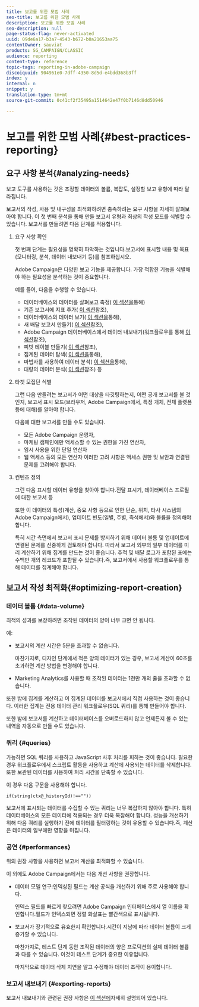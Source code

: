 ```yaml
---
title: 보고를 위한 모범 사례
seo-title: 보고를 위한 모범 사례
description: 보고를 위한 모범 사례
seo-description: null
page-status-flag: never-activated
uuid: 09de6a17-b3a7-4543-b672-b0a21653aa75
contentOwner: sauviat
products: SG_CAMPAIGN/CLASSIC
audience: reporting
content-type: reference
topic-tags: reporting-in-adobe-campaign
discoiquuid: 904961e0-7dff-4350-8d5d-e4bdd368b3ff
index: y
internal: n
snippet: y
translation-type: tm+mt
source-git-commit: 0c41cf2f35495a1514642e47f0b7146d8dd50946

---
```



# 보고를 위한 모범 사례{#best-practices-reporting}

## 요구 사항 분석{#analyzing-needs}

보고 도구를 사용하는 것은 조정할 데이터의 볼륨, 복잡도, 설정할 보고 유형에 따라 달라집니다.

보고서의 작성, 사용 및 내구성을 최적화하려면 충족하려는 요구 사항을 자세히 살펴보아야 합니다. 이 첫 번째 분석을 통해 만들 보고서 유형과 최상의 작성 모드를 식별할 수 있습니다. 보고서를 만들려면 다음 단계를 적용합니다.

1. 요구 사항 확인

   첫 번째 단계는 필요성을 명확히 파악하는 것입니다.보고서에 표시할 내용 및 목표(모니터링, 분석, 데이터 내보내기 등)를 참조하십시오.

   Adobe Campaign은 다양한 보고 기능을 제공합니다. 가장 적합한 기능을 식별해야 하는 필요성을 분석하는 것이 중요합니다.

   예를 들어, 다음을 수행할 수 있습니다.

   * 데이터베이스의 데이터를 살펴보고 측정( [이 섹션을](../../reporting/using/about-cubes.md)통해)
   * 기존 보고서에 지표 추가( [이 섹션](../../reporting/using/about-reports-creation-in-campaign.md)참조),
   * 데이터베이스의 데이터 보기( [이 섹션을](../../reporting/using/about-descriptive-analysis.md)통해),
   * 새 배달 보고서 만들기( [이 섹션](../../reporting/using/about-reports-creation-in-campaign.md)참조),
   * Adobe Campaign 데이터베이스에서 데이터 내보내기(워크플로우를 통해 [이 섹션](../../workflow/using/about-workflows.md)참조),
   * 피벗 테이블 만들기( [이 섹션](../../reporting/using/creating-a-table.md#creating-a-breakdown-or-pivot-table)참조),
   * 집계된 데이터 탐색( [이 섹션을](../../reporting/using/about-cubes.md)통해),
   * 마법사를 사용하여 데이터 분석( [이 섹션을](../../reporting/using/about-descriptive-analysis.md)통해),
   * 대량의 데이터 분석( [이 섹션](../../reporting/using/about-reports-creation-in-campaign.md)참조) 등

1. 타겟 모집단 식별

   그런 다음 만들려는 보고서가 어떤 대상을 타깃팅하는지, 어떤 공개 보고서를 볼 것인지, 보고서 표시 모드(브라우저, Adobe Campaign에서, 특정 개체, 전체 플랫폼 등에 대해)를 알아야 합니다.

   다음에 대한 보고서를 만들 수도 있습니다.

   * 모든 Adobe Campaign 운영자,
   * 마케팅 캠페인에만 액세스할 수 있는 권한을 가진 연산자,
   * 임시 사용을 위한 단일 연산자
   * 웹 액세스 등의 모든 연산자
   이러한 고려 사항은 액세스 권한 및 보안과 연결된 문제를 고려해야 합니다.

1. 컨텐츠 정의

   그런 다음 표시할 데이터 유형을 찾아야 합니다.전달 표시기, 데이터베이스 프로필에 대한 보고서 등

   또한 이 데이터의 특성(계산, 중요 사항 등으로 인한 단순, 위치, 타사 시스템의 Adobe Campaign에서), 업데이트 빈도(일별, 주별, 즉석에서)와 볼륨을 정의해야 합니다.

   특히 시간 측면에서 보고서 표시 문제를 방지하기 위해 데이터 볼륨 및 업데이트에 연결된 문제를 신중하게 검토해야 합니다. 따라서 보고서 외부의 일부 데이터를 미리 계산하기 위해 집계를 만드는 것이 좋습니다. 추적 및 배달 로그가 포함된 표에는 수백만 개의 레코드가 포함될 수 있습니다.즉, 보고서에서 사용할 워크플로우를 통해 데이터를 집계해야 합니다.

## 보고서 작성 최적화{#optimizing-report-creation}

### 데이터 볼륨 {#data-volume}

최적의 성과를 보장하려면 조작된 데이터의 양이 너무 크면 안 됩니다.

예:

* 보고서의 계산 시간은 5분을 초과할 수 없습니다.

   마찬가지로, 디자인 단계에서 적은 양의 데이터가 있는 경우, 보고서 계산이 60초를 초과하면 계산 방법을 변경해야 합니다.

* Marketing Analytics를 사용할 때 조작된 데이터는 1천만 개의 줄을 초과할 수 없습니다.

또한 밤에 집계를 계산하고 이 집계된 데이터를 보고서에서 직접 사용하는 것이 좋습니다. 이러한 집계는 전용 데이터 관리 워크플로우(SQL 쿼리)를 통해 만들어야 합니다.

또한 밤에 보고서를 계산하고 데이터베이스를 오버로드하지 않고 언제든지 볼 수 있는 내역을 자동으로 만들 수도 있습니다.

### 쿼리 {#queries}

가능하면 SQL 쿼리를 사용하고 JavaScript 사후 처리를 피하는 것이 좋습니다. 필요한 경우 워크플로우에서 스크립트 활동을 사용하고 계산에 사용되는 데이터를 삭제합니다. 또한 보관된 데이터를 사용하여 처리 시간을 단축할 수 있습니다.

이 경우 다음 구문을 사용해야 합니다.

```
if(string(ctx@_historyId)!==""))
```

보고서에 표시되는 데이터를 수집할 수 있는 쿼리는 너무 복잡하지 않아야 합니다. 특히 데이터베이스의 모든 데이터에 적용되는 경우 더욱 복잡해야 합니다. 성능을 개선하기 위해 다음 쿼리를 실행하기 전에 데이터를 필터링하는 것이 유용할 수 있습니다.즉, 계산은 데이터의 일부에만 영향을 미칩니다.

### 공연 {#performances}

위의 권장 사항을 사용하면 보고서 계산을 최적화할 수 있습니다.

이 외에도 Adobe Campaign에서는 다음 개선 사항을 권장합니다.

* 데이터 모델 연구:인덱싱된 필드는 계산 공식을 개선하기 위해 주로 사용해야 합니다.

   인덱스 필드를 빠르게 찾으려면 Adobe Campaign 인터페이스에서 열 이름을 확인합니다.필드가 인덱스되면 정렬 화살표는 빨간색으로 표시됩니다.

* 보고서가 장기적으로 유효한지 확인합니다.시간이 지남에 따라 데이터 볼륨이 크게 증가할 수 있습니다.

   마찬가지로, 테스트 단계 동안 조작된 데이터의 양은 프로덕션의 실제 데이터 볼륨과 다를 수 있습니다. 이것이 테스트 단계가 중요한 이유입니다.

   마지막으로 데이터 삭제 지연을 알고 수정해야 데이터 조작이 용이합니다.

### 보고서 내보내기 {#exporting-reports}

보고서 내보내기와 관련된 권장 사항은 [이 섹션에](../../reporting/using/actions-on-reports.md#exporting-a-report)자세히 설명되어 있습니다.
